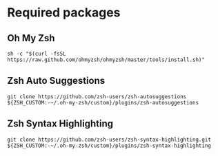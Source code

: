 # Required packages

## Oh My Zsh

```shell
sh -c "$(curl -fsSL https://raw.github.com/ohmyzsh/ohmyzsh/master/tools/install.sh)"
```

## Zsh Auto Suggestions

```shell
git clone https://github.com/zsh-users/zsh-autosuggestions ${ZSH_CUSTOM:-~/.oh-my-zsh/custom}/plugins/zsh-autosuggestions
```

## Zsh Syntax Highlighting

```shell
git clone https://github.com/zsh-users/zsh-syntax-highlighting.git ${ZSH_CUSTOM:-~/.oh-my-zsh/custom}/plugins/zsh-syntax-highlighting
```
